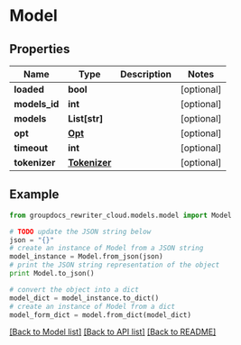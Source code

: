 # Model


## Properties
Name | Type | Description | Notes
------------ | ------------- | ------------- | -------------
**loaded** | **bool** |  | [optional] 
**models_id** | **int** |  | [optional] 
**models** | **List[str]** |  | [optional] 
**opt** | [**Opt**](Opt.md) |  | [optional] 
**timeout** | **int** |  | [optional] 
**tokenizer** | [**Tokenizer**](Tokenizer.md) |  | [optional] 

## Example

```python
from groupdocs_rewriter_cloud.models.model import Model

# TODO update the JSON string below
json = "{}"
# create an instance of Model from a JSON string
model_instance = Model.from_json(json)
# print the JSON string representation of the object
print Model.to_json()

# convert the object into a dict
model_dict = model_instance.to_dict()
# create an instance of Model from a dict
model_form_dict = model.from_dict(model_dict)
```
[[Back to Model list]](../README.md#documentation-for-models) [[Back to API list]](../README.md#documentation-for-api-endpoints) [[Back to README]](../README.md)


